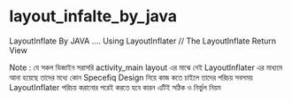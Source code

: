 # layout_infalte_by_java
LayoutInflate By JAVA ....      Using LayoutInflater // The LayoutInflate Return View      

Note :       যে সকল ডিজাইন সরাসরি activity_main layout এর মাঝে নেই         LayoutInflater এর মাধ্যমে আনা হয়েছে তাদের মধ্যে কোন Specefiq Design নিয়ে কাজ কতে চাইলে         তাদের পরিচয় সবসময় LayoutInflater পরিচয় করানোর পরেই করতে হবে কারন এটিই সঠিক ও নির্ভুল নিয়ম
